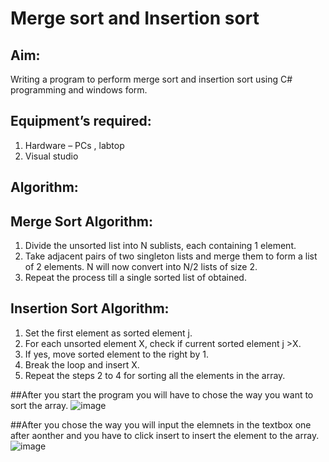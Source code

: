 # Merge sort and Insertion sort

## Aim:
Writing a program to perform merge sort and insertion sort using C# programming and windows form.

## Equipment’s required:
1.	Hardware – PCs , labtop
2.  Visual studio 

## Algorithm:
## Merge Sort Algorithm:
1. Divide the unsorted list into N sublists, each containing 1 element.
2. Take adjacent pairs of two singleton lists and merge them to form a list of 2 elements. N will now convert into N/2 lists of size 2.
3. Repeat the process till a single sorted list of obtained.

## Insertion Sort Algorithm:
1.	Set the first element as sorted element j.
2.	For each unsorted element X, check if current sorted element j >X.
3.	If yes, move sorted element to the right by 1.
4.	Break the loop and insert X.
5.	Repeat the steps 2 to 4 for sorting all the elements in the array.

##After you start the program you will have to chose the way you want to sort the array.
![image](https://user-images.githubusercontent.com/71356170/206052649-edaf3ae1-ad7c-4da1-bd1f-e258b9e779a3.png)

##After you chose the way you will input the elemnets in the textbox one after aonther and you have to click insert to insert the element to the array.
![image](https://user-images.githubusercontent.com/71356170/206052851-36895097-3e90-4f76-b967-6e609140fbca.png)

